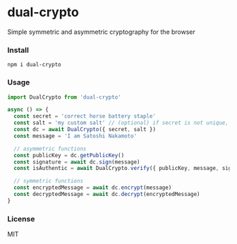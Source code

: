 # dual-crypto

Simple symmetric and asymmetric cryptography for the browser

### Install

```
npm i dual-crypto
```

### Usage

```js
import DualCrypto from 'dual-crypto'

async () => {
  const secret = 'correct horse battery staple'
  const salt = 'my custom salt' // (optional) if secret is not unique, use a custom salt
  const dc = await DualCrypto({ secret, salt })
  const message = 'I am Satoshi Nakamoto'

  // asymmetric functions
  const publicKey = dc.getPublicKey()
  const signature = await dc.sign(message)
  const isAuthentic = await DualCrypto.verify({ publicKey, message, signature })

  // symmetric functions
  const encryptedMessage = await dc.encrypt(message)
  const decryptedMessage = await dc.decrypt(encryptedMessage)
}
```

### License

MIT